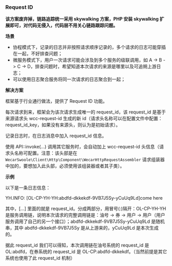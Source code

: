 ### Request ID

**该方案废弃掉，链路追踪统一采用 skywalking 方案，PHP 安装 skywalking 扩展即可，对代码无侵入，代码层不用关心链路跟踪问题。**

**场景**

- 协程模式下，记录的日志并非按照请求顺序记录的，多个请求的日志可能穿插在一起，不好排查问题；
- 微服务模式下，用户一次请求可能会涉及到多个服务的级联调用，如 A -> B -> C -> D，排查问题时，希望知道本次请求的来源是哪里以及可追朔上游日志；
- 可以使用日志聚合服务将同一次请求的日志聚合到一起；

**解决方案**

框架基于行业通行做法，提供了 Request ID 功能。

每次请求到来，框架会为该次请求生成唯一的 request_id，该 request_id 是基于来源请求头 wcc-request-id 生成的新 id（请求头名称可以在配置文件中配置：request_id_key，如果没有来源头，则认为是初始请求）。

记录日志时，在日志消息中加入 request_id 信息。

使用 API::invoke(…) 调用其它服务时，会自动加上 wcc-request-id 头信息（请求头名称可配置。注意：该头部是在 `WecarSwoole\Client\Http\Component\WecarHttpRequestAssembler` 请求组装器中加的，要想加入此头部，必须使用该组装器或者其子类）。

**示例**

以下是一条日志信息：

YH.INFO: [OL-CP-YH-YH:abdfd-dkkekdf-9VB7J5Sy-yCuUq9Ld]come here

其中，[…] 里面的就是 request_id。分成两部分，用冒号(:)隔开：OL-CP-YH-YH 是服务调用链，说明本次请求的完整调用链是：油号 -> 券 -> 用户 -> 用户（用户服务调用了自己的另一个接口）；abdfd-dkkekdf-9VB7J5Sy-yCuUq9Ld 是随机串，其中 abdfd-dkkekdf-9VB7J5Sy 是从上游来的，yCuUq9Ld 是本次生成的。

据此 request_id 我们可以得知，本次调用链在油号系统的 request_id 是 OL:abdfd，在券系统的 request_id 是 OL-CP:abdfd-dkkekdf。（当然前提是其它系统也使用了此 request_id 机制）


